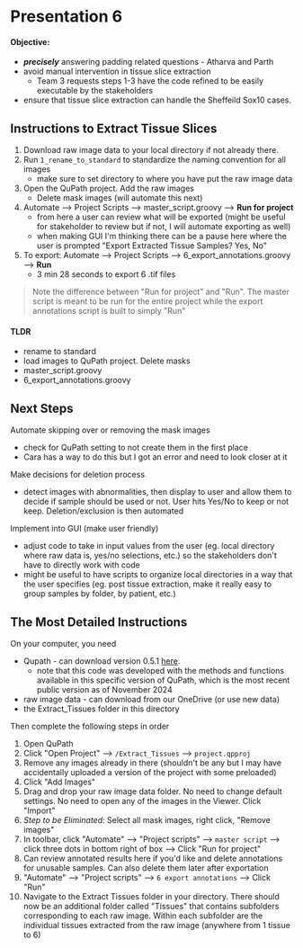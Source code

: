 # Presentation 6

#### Objective: 
- ***precisely*** answering padding related questions - Atharva and Parth 
- avoid manual intervention in tissue slice extraction
	- Team 3 requests steps 1-3 have the code refined to be easily executable by the stakeholders
- ensure that tissue slice extraction can handle the Sheffeild Sox10 cases. 

## Instructions to Extract Tissue Slices

1. Download raw image data to your local directory if not already there.
2. Run `1_rename_to_standard` to standardize the naming convention for all images
	- make sure to set directory to where you have put the raw image data
3. Open the QuPath project. Add the raw images
	- Delete mask images (will automate this next)
4. Automate --> Project Scripts --> master_script.groovy --> **Run for project** 
	- from here a user can review what will be exported (might be useful for stakeholder to review but if not, I will automate exporting as well)
	- when making GUI I'm thinking there can be a pause here where the user is prompted "Export Extracted Tissue Samples? Yes, No"
5. To export: Automate --> Project Scripts --> 6_export_annotations.groovy --> **Run**
	- 3 min 28 seconds to export 6 .tif files

>Note the difference between "Run for project" and "Run". The master script is meant to be run for the entire project while the export annotations script is built to simply "Run"

#### TLDR
- rename to standard
- load images to QuPath project. Delete masks
- master_script.groovy
- 6_export_annotations.groovy

## Next Steps
Automate skipping over or removing the mask images
- check for QuPath setting to not create them in the first place
- Cara has a way to do this but I got an error and need to look closer at it

Make decisions for deletion process
- detect images with abnormalities, then display to user and allow them to decide if sample should be used or not. User hits Yes/No to keep or not keep. Deletion/exclusion is then automated

Implement into GUI (make user friendly)
- adjust code to take in input values from the user (eg. local directory where raw data is, yes/no selections, etc.) so the stakeholders don't have to directly work with code
- might be useful to have scripts to organize local directories in a way that the user specifies (eg. post tissue extraction, make it really easy to group samples by folder, by patient, etc.)

## The Most Detailed Instructions

On your computer, you need
- Qupath - can download version 0.5.1 [here](https://qupath.github.io/).
  	- note that this code was developed with the methods and functions available in this specific version of QuPath, which is the most recent public version as of November 2024
- raw image data - can download from our OneDrive (or use new data)
- the Extract_Tissues folder in this directory

Then complete the following steps in order
1. Open QuPath
2. Click "Open Project" --> `/Extract_Tissues` --> `project.qpproj`
3. Remove any images already in there (shouldn't be any but I may have accidentally uploaded a version of the project with some preloaded)
4. Click "Add Images"
5. Drag and drop your raw image data folder. No need to change default settings. No need to open any of the images in the Viewer. Click "Import"
6. *Step to be Eliminated*: Select all mask images, right click, "Remove images"
7. In toolbar, click "Automate" --> "Project scripts" --> `master script` --> click three dots in bottom right of box --> Click "Run for project"
8. Can review annotated results here if you'd like and delete annotations for unusable samples. Can also delete them later after exportation
9. "Automate" --> "Project scripts" --> `6 export annotations` --> Click "Run"
10. Navigate to the Extract Tissues folder in your directory. There should now be an additional folder called "Tissues" that contains subfolders corresponding to each raw image. Within each subfolder are the individual tissues extracted from the raw image (anywhere from 1 tissue to 6)
